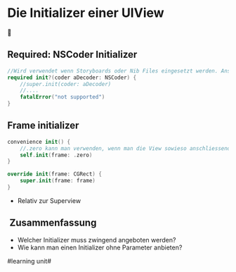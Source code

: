 # Die Initializer einer UIView
🛫

## Required: NSCoder Initializer

```swift
//Wird verwendet wenn Storyboards oder Nib Files eingesetzt werden. Ansonsten wird einfach ein Fehler geworfen
required init?(coder aDecoder: NSCoder) {
    //super.init(coder: aDecoder)
	//....
	fatalError("not supported")
}
```

## Frame initializer

```swift
convenience init() {
	//.zero kann man verwenden, wenn man die View sowieso anschliessend mit Constraints plaziert
    self.init(frame: .zero)
}

override init(frame: CGRect) {
    super.init(frame: frame)
}
```

- Relativ zur Superview

##  Zusammenfassung
- Welcher Initializer muss zwingend angeboten werden?
- Wie kann man einen Initializer ohne Parameter anbieten?

#learning unit#